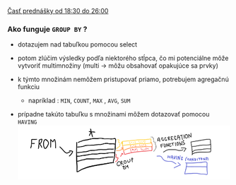 [Časť prednášky od 18:30 do 26:00](https://tirpitz.ms.mff.cuni.cz/contactless/lecture03b_CZ_web.mp4)
### Ako funguje ```GROUP BY``` ?

- dotazujem nad tabuľkou pomocou select

- potom zlúčim výsledky podľa niektorého stĺpca, čo mi potenciálne
môže vytvoriť multimnožiny (multi -> môžu obsahovať opakujúce sa prvky)

- k týmto množinám nemôžem pristupovať priamo, potrebujem agregačnú funkciu
    - napríklad : ```MIN```, ```COUNT```, ```MAX``` , ```AVG```, ```SUM```

- prípadne takúto tabuľku s množinami môžem dotazovať pomocou ```HAVING```
![poradie](data_poznamky/group_by.png)